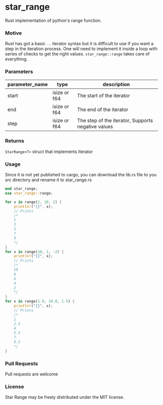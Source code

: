 
# star_range

  Rust implementation of python's range function.

### Motive

Rust has got a basic ``..`` iterator syntax but it is difficult to use if you want a step in the iteration process. One will need to implement it inside a loop with series of checks to get the right values. ``star_range::range`` takes care of everything.

### Parameters

|parameter_name|type|description
|--|--|--|
| start | isize  or  f64 | The start of the iterator
| end | isize  or  f64 | The end of the iterator
| step | isize  or  f64 | The step of the iterator, Supports negative values


### Returns 

``StarRange<T>`` struct that implements Iterator

### Usage 


Since it is not yet published to cargo, you can download the lib.rs file to you src directory and rename it to star_range.rs

```rust
mod star_range;
use star_range::range;

for x in range(1, 10, 2) {
	println!("{}", x); 
	// Prints
	/*
	1
	3
	5
	7
	9
	*/
}
for x in range(10, 1, -2) {
	println!("{}", x); 
	// Prints
	/*
	10
    8
    6
    4
    2
	*/
}
for x in range(1.0, 10.0, 1.5) {
	println!("{}", x); 
	// Prints
	/*
	1
    2.5
    4
    5.5
    7
    8.5
	*/
}


```


### Pull Requests

  

Pull requests are welcome

  

### License

  

Star Range may be freely distributed under the MIT license.